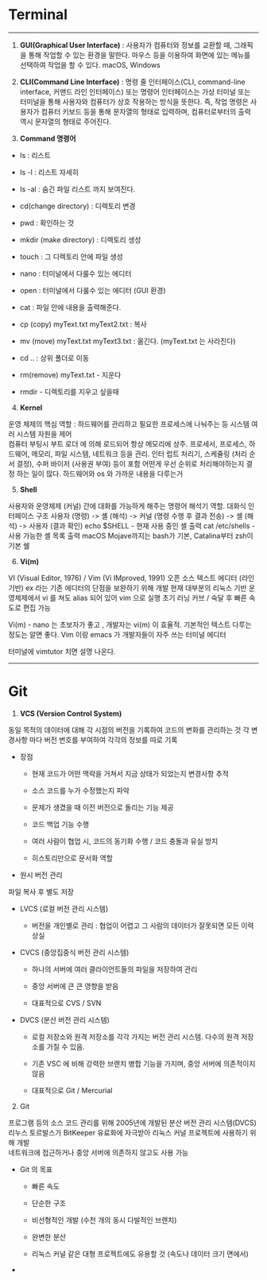 # Terminal   

---   

1. **GUI(Graphical User Interface)** : 사용자가 컴퓨터와 정보를 교환할 때, 그래픽을 통해 작업할 수 있는 환경을 말한다. 마우스 등을 이용하여 화면에 있는 메뉴를 선택하여 작업을 할 수 있다. macOS, Windows   

2. **CLI(Command Line Interface)** : 명령 줄 인터페이스(CLI, command-line interface, 커맨드 라인 인터페이스) 또는 명령어 인터페이스는 가상 터미널 또는 터미널을 통해 사용자와 컴퓨터가 상호 작용하는 방식을 뜻한다. 즉, 작업 명령은 사용자가 컴퓨터 키보드 등을 통해 문자열의 형태로 입력하며, 컴퓨터로부터의 출력 역시 문자열의 형태로 주어진다.    

3. **Command 명령어**  

- ls : 리스트   

- ls -l : 리스트 자세히   

- ls -al : 숨긴 파일 리스트 까지 보여진다.   

- cd(change directory) : 디렉토리 변경   

- pwd : 확인하는 것   

- mkdir (make directory) : 디렉토리 생성   

- touch : 그 디렉토리 안에 파일 생성    

- nano : 터미널에서 다룰수 있는 에디터   

- open : 터미널에서 다룰수 있는 에디터 (GUI 환경)   

- cat : 파일 안에 내용을 출력해준다.   

- cp (copy) myText.txt myText2.txt : 복사   

- mv (move) myText.txt myText3.txt : 옮긴다. (myText.txt 는 사라진다)   

- cd .. : 상위 폴더로 이동   

- rm(remove) myText.txt - 지운다  

- rmdir - 디렉토리를 지우고 싶을때    

4. **Kernel**   

운영 체제의 핵심 역할 : 하드웨어를 관리하고 필요한 프로세스에 나눠주는 등 시스템 여러 시스템 자원을 제어    
컴퓨터 부팅시 부트 로더 에 의해 로드되어 항상 메모리에 상주. 프로세서, 프로세스, 하드웨어, 메모리, 파일 시스템, 네트워크 등을 관리.    인터 럽트 처리기, 스케쥴링 (처리 순서 결정), 수퍼 바이저 (사용권 부여) 등이 포함   어떤게 우선 순위로 처리해야하는지 결정 하는 일이 많다.  하드웨어와 os 와 가까운 내용을 다루는거     

5. **Shell**   

사용자와 운영체제 (커널) 간에 대화를 가능하게 해주는 명령어 해석기 역할. 대화식 인터페이스 구조
사용자 (명령) -> 셸 (해석) -> 커널 (명령 수행 후 결과 전송) -> 셸 (해석) -> 사용자 (결과 확인)
echo $SHELL - 현재 사용 중인 셸 출력
cat /etc/shells - 사용 가능한 셸 목록 출력
macOS Mojave까지는 bash가 기본, Catalina부터 zsh이 기본 쉘   

6. **Vi(m)**   

VI (Visual Editor, 1976) / Vim (Vi IMproved, 1991)
오픈 소스 텍스트 에디터 (라인 기반)
ex 라는 기존 에디터의 단점을 보완하기 위해 개발
현재 대부분의 리눅스 기반 운영체제에서 vi 를 쳐도 alias 되어 있어 vim 으로 실행
초기 러닝 커브 / 숙달 후 빠른 속도로 편집 가능

Vi(m) - nano 는 초보자가 좋고 , 개발자는 vi(m) 이 효율적. 기본적인 텍스트 다루는 정도는 알면 좋다. 
 Vim 이랑 emacs 가 개발자들이 자주 쓰는 터미널 에디터

터미널에 vimtutor 치면 설명 나온다. 

---   

# Git   

1. **VCS (Version Control System)**   

동일 목적의 데이터에 대해 각 시점의 버전을 기록하여 코드의 변화를 관리하는 것
각 변경사항 마다 버전 번호를 부여하여 각각의 정보를 따로 기록   

- 장점   

   - 현재 코드가 어떤 맥락을 거쳐서 지금 상태가 되었는지 변경사항 추적   

   - 소스 코드를 누가 수정했는지 파악   

   - 문제가 생겼을 때 이전 버전으로 돌리는 기능 제공   

   - 코드 백업 기능 수행   

   - 여러 사람이 협업 시, 코드의 동기화 수행 / 코드 충돌과 유실 방지   

   - 히스토리만으로 문서화 역할   

- 원시 버전 관리    

파일 복사 후 별도 저장    

- LVCS (로컬 버전 관리 시스템)   

   - 버전을 개인별로 관리 : 협업이 어렵고 그 사람의 데이터가 잘못되면 모든 이력 상실   

- CVCS (중앙집중식 버전 관리 시스템)   

   - 하나의 서버에 여러 클라이언트들의 파일을 저장하여 관리   

   - 중앙 서버에 큰 큰 영향을 받음   

   - 대표적으로 CVS / SVN   

- DVCS (분산 버전 관리 시스템)   

   - 로컬 저장소와 원격 저장소를 각각 가지는 버전 관리 시스템. 다수의 원격 저장소를 가질 수 있음.   

   - 기존 VSC 에 비해 강력한 브랜치 병합 기능을 가지며, 중앙 서버에 의존적이지 않음   

   - 대표적으로 Git / Mercurial   

2. Git   

프로그램 등의 소스 코드 관리를 위해 2005년에 개발된 분산 버전 관리 시스템(DVCS)   
리누스 토르발스가 BitKeeper 유료화에 자극받아 리눅스 커널 프로젝트에 사용하기 위해 개발   
네트워크에 접근하거나 중앙 서버에 의존하지 않고도 사용 가능   


- Git 의 목표   

   - 빠른 속도   

   - 단순한 구조   

   - 비선형적인 개발 (수천 개의 동시 다발적인 브랜치)   

   - 완변한 분산   

   - 리눅스 커널 같은 대형 프로젝트에도 유용할 것 (속도나 데이터 크기 면에서)   


   

- 
